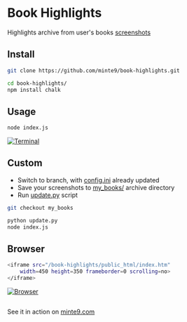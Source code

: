 # Book Highlights

Highlights archive from user's books [screenshots](https://github.com/minte9/book-highlights/tree/main/files_archive/)

## Install

~~~sh
git clone https://github.com/minte9/book-highlights.git

cd book-highlights/
npm install chalk
~~~

## Usage

~~~sh
node index.js
~~~

[![Terminal](https://www.minte9.com/lib/images/github/book-highlights/highlight_02.png)](https://www.minte9.com)

## Custom

- Switch to branch, with [config.ini](https://github.com/minte9/book-highlights/tree/main/config/config.ini) already updated
- Save your screenshots to [my_books/](https://github.com/minte9/book-highlights/tree/main/files_archive/my_books) archive directory
- Run [update.py](https://github.com/minte9/book-highlights/blob/main/update.py) script 

~~~sh
git checkout my_books

python update.py
node index.js
~~~

## Browser

~~~sh
<iframe src="/book-highlights/public_html/index.htm" 
    width=450 height=350 frameborder=0 scrolling=no>
</iframe>
~~~

[![Browser](https://www.minte9.com/lib/images/github/book-highlights/m9_08.png)](https://www.minte9.com)

##

See it in action on [minte9.com](https://www.minte9.com)
